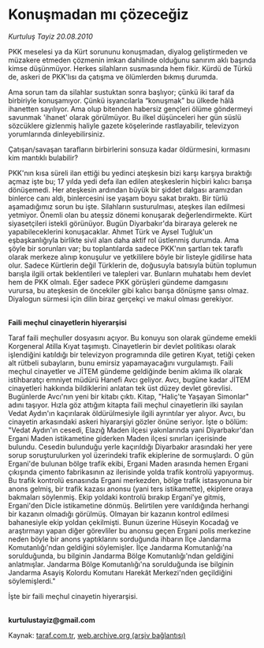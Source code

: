 # Konuşmadan mı çözeceğiz

*Kurtuluş Tayiz 20.08.2010*

<div class="yazi"><p>PKK meselesi ya da Kürt sorununu konuşmadan, diyalog geliştirmeden ve müzakere etmeden çözmenin imkan dahilinde olduğunu sanırım aklı başında kimse düşünmüyor. Herkes silahların susmasında hem fikir. Kürdü de Türkü de, askeri de PKK'lısı da çatışma ve ölümlerden bıkmış durumda. </p>
<p>Ama sorun tam da silahlar sustuktan sonra başlıyor; çünkü iki taraf da birbiriyle konuşamıyor. Çünkü isyancılarla “konuşmak” bu ülkede hâlâ ihanetten sayılıyor. Ama olup bitenden habersiz gençleri ölüme göndermeyi savunmak 'ihanet' olarak görülmüyor. Bu ilkel düşünceleri her gün süslü sözcüklere gizlenmiş haliyle gazete köşelerinde rastlayabilir, televizyon yorumlarında dinleyebilirsiniz. </p>
<p>Çatışan/savaşan tarafların birbirlerini sonsuza kadar öldürmesini, kırmasını kim mantıklı bulabilir?</p>
<p>PKK'nın kısa süreli ilan ettiği bu yedinci ateşkesin bizi karşı karşıya bıraktığı açmaz işte bu; 17 yılda yedi defa ilan edilen ateşkeslerin hiçbiri kalıcı barışa dönüşemedi. Her ateşkesin ardından büyük bir şiddet dalgası aramızdan binlerce canı aldı, binlercesini ise yaşam boyu sakat bıraktı. Bir türlü aşamadığımız sorun bu işte. Silahların susturulması, ateşkes ilan edilmesi yetmiyor. Önemli olan bu ateşsiz dönemi konuşarak değerlendirmekte. Kürt siyasetçileri istekli görünüyor. Bugün Diyarbakır'da biraraya gelerek ne yapabileceklerini konuşacaklar. Ahmet Türk ve Aysel Tuğluk'un eşbaşkanlığıyla birlikte sivil alan daha aktif rol üstlenmiş durumda. Ama şöyle bir sorunları var; bu toplantılarda sadece PKK'nın şartları tek taraflı olarak merkeze alınıp konuşulur ve yetkililere böyle bir listeyle gidilirse hata olur. Sadece Kürtlerin değil Türklerin de, doğusuyla batısıyla bütün toplumun barışla ilgili ortak beklentileri ve talepleri var. Bunların muhatabı hem devlet hem de PKK olmalı. Eğer sadece PKK görüşleri gündeme damgasını vurursa, bu ateşkesin de öncekiler gibi kalıcı barışa dönüşme şansı olmaz. Diyalogun sürmesi için dilin biraz gerçekçi ve makul olması gerekiyor. </p>
<p><b><br/>Faili meçhul cinayetlerin hiyerarşisi</b></p>
<p>Taraf faili meçhuller dosyasını açıyor. Bu konuyu son olarak gündeme emekli Korgeneral Atilla Kıyat taşımıştı. Cinayetlerin bir devlet politikası olarak işlendiğini katıldığı bir televizyon programında dile getiren Kıyat, tetiği çeken alt rütbeli subayların, bunu emirsiz yapamayacağını vurgulamıştı. Faili meçhul cinayetler ve JİTEM gündeme geldiğinde benim aklıma ilk olarak istihbaratçı emniyet müdürü Hanefi Avcı geliyor. Avcı, bugüne kadar JİTEM cinayetleri hakkında bildiklerini anlatan tek üst düzey devlet görevlisi. Bugünlerde Avcı'nın yeni bir kitabı çıktı. Kitap, "Haliç'te Yaşayan Simonlar" adını taşıyor. Hızla göz attığım kitapta faili meçhul cinayetlerin ilki sayılan Vedat Aydın'ın kaçırılarak öldürülmesiyle ilgili ayrıntılar yer alıyor. Avcı, bu cinayetin arkasındaki askeri hiyararşiyi gözler önüne seriyor. İşte o bölüm: "Vedat Aydın'ın cesedi, Elazığ Maden ilçesi yakınlarında yani Diyarbakır'dan Ergani Maden istikametine giderken Maden ilçesi sınırları içerisinde bulundu. Cesedin bulunduğu yerle kaçırıldığı Diyarbakır arasındaki her yere sorup soruşturulurken yol üzerindeki trafik ekiplerine de sormuşlardı. O gün Ergani'de bulunan bölge trafik ekibi, Ergani Maden arasında hemen Ergani çıkışında çimento fabrikasının az ilerisinde yolda trafik kontrolü yapıyormuş. Bu trafik kontrolü esnasında Ergani merkezden, bölge trafik istasyonuna bir anons gelmiş, bir trafik kazası anonsu (yani ters istikamette), ekiplere oraya bakmaları söylenmiş. Ekip yoldaki kontrolü bırakıp Ergani'ye gitmiş, Ergani'den Dicle istikametine dönmüş. Belirtilen yere varıldığında herhangi bir kazanın olmadığı görülmüş. Olmayan bir kazanın kontrol edilmesi bahanesiyle ekip yoldan çekilmişti. Bunun üzerine Hüseyin Kocadağ ve araştırmayı yapan diğer görevliler bu anonsu geçen Ergani polis merkezine neden böyle bir anons yaptıklarını sorduğunda ihbarın İlçe Jandarma Komutanlığı'ndan geldiğini söylemişler. İlçe Jandarma Komutanlığı'na sorulduğunda, bu bilginin Jandarma Bölge Komutanlığı'ndan geldiğini anlatmışlar. Jandarma Bölge Komutanlığı'na sorulduğunda ise bilginin Jandarma Asayiş Kolordu Komutanı Harekât Merkezi'nden geçildiğini söylemişlerdi." </p>
<p>İşte bir faili meçhul cinayetin hiyerarşisi.</p>
<p><b><br/>kurtulustayiz@gmail.com</b></p>
</div>

Kaynak: [taraf.com.tr](http://www.taraf.com.tr:80/kurtulus-tayiz/makale-konusmadan-mi-cozecegiz.htm), [web.archive.org (arşiv bağlantısı)](http://web.archive.org/web/20100821093718/http://www.taraf.com.tr:80/kurtulus-tayiz/makale-konusmadan-mi-cozecegiz.htm)
